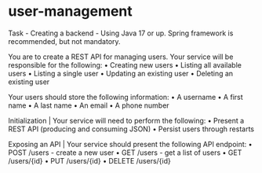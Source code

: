 # user-management
Task - Creating a backend - Using Java 17 or up. Spring framework is recommended, but not mandatory. 

You are to create a REST API for managing users. Your service will be responsible for the following:
• Creating new users
• Listing all available users
• Listing a single user
• Updating an existing user
• Deleting an existing user

Your users should store the following information:
• A username
• A first name
• A last name
• An email
• A phone number

Initialization | Your service will need to perform the following:
• Present a REST API (producing and consuming JSON)
• Persist users through restarts

Exposing an API | Your service should present the following API endpoint:
• POST /users - create a new user
• GET /users - get a list of users
• GET /users/{id}
• PUT /users/{id}
• DELETE /users/{id}
